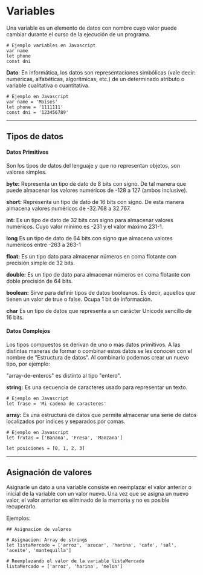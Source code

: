 # Variables

Una variable es un elemento de datos con nombre cuyo valor puede cambiar durante el curso de la ejecución de un programa.

```
# Ejemplo variables en Javascript
var name
let phone
const dni
```

<b>Dato</b>: En informática, los datos son representaciones simbólicas (vale decir: numéricas, alfabéticas, algorítmicas, etc.) de un determinado atributo o variable cualitativa o cuantitativa.

```
# Ejemplo en Javascript
var name = 'Moises'
let phone = '1111111'
const dni = '123456789'
```

----

## Tipos de datos

#### Datos Primitivos
Son los tipos de datos del lenguaje y que no representan objetos, son valores simples.

<b>byte:</b> Representa un tipo de dato de 8 bits con signo. De tal manera que puede almacenar los valores numéricos de -128 a 127 (ambos inclusive).

<b>short:</b> Representa un tipo de dato de 16 bits con signo. De esta manera almacena valores numéricos de -32.768 a 32.767.

<b>int:</b> Es un tipo de dato de 32 bits con signo para almacenar valores numéricos. Cuyo valor mínimo es -231 y el valor máximo 231-1.

<b>long</b> Es un tipo de dato de 64 bits con signo que almacena valores numéricos entre -263 a 263-1

<b>float:</b> Es un tipo dato para almacenar números en coma flotante con precisión simple de 32 bits.

<b>double:</b> Es un tipo de dato para almacenar números en coma flotante con doble precisión de 64 bits.

<b>boolean:</b> Sirve para definir tipos de datos booleanos. Es decir, aquellos que tienen un valor de true o false. Ocupa 1 bit de información.

<b>char</b> Es un tipo de datos que representa a un carácter Unicode sencillo de 16 bits.

#### Datos Complejos

Los tipos compuestos se derivan de uno o más datos primitivos. A las distintas maneras de formar o combinar estos datos se les conocen con el nombre de “Estructura de datos”. Al combinarlo podemos crear un nuevo tipo, por ejemplo:

"array-de-enteros" es distinto al tipo "entero".

<b>string:</b> Es una secuencia de caracteres usado para representar un texto.

```
# Ejemplo en Javascript
let frase = 'Mi cadena de caracteres'
```

<b>array:</b> Es una estructura de datos que permite almacenar una serie de datos localizados por índices y separados por comas.

```
# Ejemplo en Javascript
let frutas = ['Banana', 'Fresa', 'Manzana']

let posiciones = [0, 1, 2, 3]
```

----

## Asignación de valores

Asignarle un dato a una variable consiste en reemplazar el valor anterior o inicial de la variable con un valor nuevo. Una vez que se asigna un nuevo valor, el valor anterior es eliminado de la memoria y no es posible recuperarlo.

Ejemplos:

```
## Asignacion de valores

# Asignacion: Array de strings
let listaMercado = ['arroz', 'azucar', 'harina', 'cafe', 'sal', 'aceite', 'mantequilla']

# Reemplazando el valor de la variable listaMercado
listaMercado = ['arroz', 'harina', 'melon']
```
